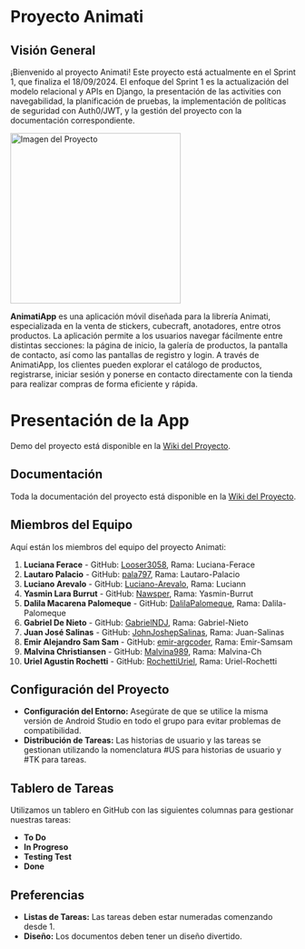 # Proyecto Animati

## Visión General

¡Bienvenido al proyecto Animati! Este proyecto está actualmente en el Sprint 1, que finaliza el 18/09/2024. El enfoque del Sprint 1 es la actualización del modelo relacional y APIs en Django, la presentación de las activities con navegabilidad, la planificación de pruebas, la implementación de políticas de seguridad con Auth0/JWT, y la gestión del proyecto con la documentación correspondiente.

<img src="https://github.com/user-attachments/assets/2e8f1af4-a839-4125-8dd0-aa43c70e0ce6" alt="Imagen del Proyecto" width="300"/>

**AnimatiApp** es una aplicación móvil diseñada para la librería Animati, especializada en la venta de stickers, cubecraft, anotadores, entre otros productos. La aplicación permite a los usuarios navegar fácilmente entre distintas secciones: la página de inicio, la galería de productos, la pantalla de contacto, así como las pantallas de registro y login. A través de AnimatiApp, los clientes pueden explorar el catálogo de productos, registrarse, iniciar sesión y ponerse en contacto directamente con la tienda para realizar compras de forma eficiente y rápida.

# Presentación de la App
Demo del proyecto está disponible en la [Wiki del Proyecto](https://github.com/AnimatiWA/AnimatiApp/wiki/PRESENTACI%C3%93N-DE-LA-APP).

## Documentación
Toda la documentación del proyecto está disponible en la [Wiki del Proyecto](https://github.com/AnimatiWA/AnimatiApp/wiki/Documento-IEEE830).

## Miembros del Equipo

Aquí están los miembros del equipo del proyecto Animati:

1. **Luciana Ferace** - GitHub: [Looser3058](https://github.com/Looser3058), Rama: Luciana-Ferace
2. **Lautaro Palacio** - GitHub: [pala797](https://github.com/pala797), Rama: Lautaro-Palacio
3. **Luciano Arevalo** - GitHub: [Luciano-Arevalo](https://github.com/Luciano-Arevalo), Rama: Luciann
4. **Yasmin Lara Burrut** - GitHub: [Nawsper](https://github.com/Nawsper), Rama: Yasmin-Burrut
5. **Dalila Macarena Palomeque** - GitHub: [DalilaPalomeque](https://github.com/DalilaPalomeque), Rama: Dalila-Palomeque
6. **Gabriel De Nieto** - GitHub: [GabrielNDJ](https://github.com/GabrielNDJ), Rama: Gabriel-Nieto
7. **Juan José Salinas** - GitHub: [JohnJoshepSalinas](https://github.com/JohnJoshepSalinas), Rama: Juan-Salinas
8. **Emir Alejandro Sam Sam** - GitHub: [emir-argcoder](https://github.com/emir-argcoder), Rama: Emir-Samsam
9. **Malvina Christiansen** - GitHub: [Malvina989](https://github.com/Malvina989), Rama: Malvina-Ch
10. **Uriel Agustin Rochetti** - GitHub: [RochettiUriel](https://github.com/RochettiUriel), Rama: Uriel-Rochetti

## Configuración del Proyecto

- **Configuración del Entorno:** Asegúrate de que se utilice la misma versión de Android Studio en todo el grupo para evitar problemas de compatibilidad.
- **Distribución de Tareas:** Las historias de usuario y las tareas se gestionan utilizando la nomenclatura #US para historias de usuario y #TK para tareas.

## Tablero de Tareas

Utilizamos un tablero en GitHub con las siguientes columnas para gestionar nuestras tareas:

- **To Do**
- **In Progreso**
- **Testing Test**
- **Done**



## Preferencias

- **Listas de Tareas:** Las tareas deben estar numeradas comenzando desde 1.
- **Diseño:** Los documentos deben tener un diseño divertido.

